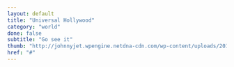 ```yaml
---
layout: default
title: "Universal Hollywood"
category: "world"
done: false
subtitle: "Go see it"
thumb: "http://johnnyjet.wpengine.netdna-cdn.com/wp-content/uploads/2013/03/Universal-Studios-Hollywood-VIP-Movie-Tour-2013-029-610x404.jpg"
href: "#"
---
```

